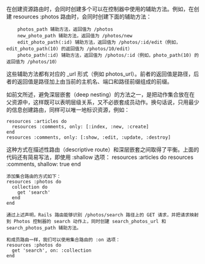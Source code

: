 在创建资源路由时，会同时创建多个可以在控制器中使用的辅助方法。例如，在创建 resources :photos 路由时，会同时创建下面的辅助方法：
```
    photos_path 辅助方法，返回值为 /photos
    new_photo_path 辅助方法，返回值为 /photos/new
    edit_photo_path(:id) 辅助方法，返回值为 /photos/:id/edit（例如，edit_photo_path(10) 的返回值为 /photos/10/edit）
    photo_path(:id) 辅助方法，返回值为 /photos/:id（例如，photo_path(10) 的返回值为 /photos/10）
```
这些辅助方法都有对应的 _url 形式（例如 photos_url）。前者的返回值是路径，后者的返回值是路径加上由当前的主机名、端口和路径前缀组成的前缀。

如前文所述，避免深层嵌套（deep nesting）的方法之一，是把动作集合放在在父资源中，这样既可以表明层级关系，又不必嵌套成员动作。换句话说，只用最少的信息创建路由，同样可以唯一地标识资源，例如：
```
resources :articles do
  resources :comments, only: [:index, :new, :create]
end
resources :comments, only: [:show, :edit, :update, :destroy]
```
这种方式在描述性路由（descriptive route）和深层嵌套之间取得了平衡。上面的代码还有简易写法，即使用 :shallow 选项：
resources :articles do
  resources :comments, shallow: true
end

```
添加集合路由的方式如下：
resources :photos do
  collection do
    get 'search'
  end
end

通过上述声明，Rails 路由能够识别 /photos/search 路径上的 GET 请求，并把请求映射到 Photos 控制器的 search 动作上，同时创建 search_photos_url 和 search_photos_path 辅助方法。

和成员路由一样，我们可以使用集合路由的 :on 选项：
resources :photos do
  get 'search', on: :collection
end
```
